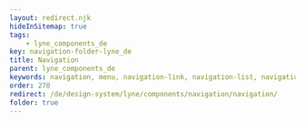 ```yaml
---
layout: redirect.njk
hideInSitemap: true
tags: 
    - lyne_components_de
key: navigation-folder-lyne_de
title: Navigation
parent: lyne_components_de
keywords: navigation, menu, navigation-link, navigation-list, navigation-marker, navigation-section
order: 270
redirect: /de/design-system/lyne/components/navigation/navigation/
folder: true
---
```

